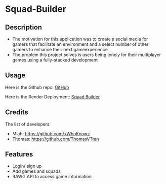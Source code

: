 # Squad-Builder

## Description

 - The motivation for this application was to create a social media for gamers that facilitate an environment and a select number of other gamers to enhance their next gameexperience
 - The problem this project solves is users being lonely for their multiplayer games using a fully-stacked development

## Usage

Here is the Github repo:
[GitHub](https://github.com/ThomasVTran/Squad-Builder)

Here is the Render Deployment:
[Squad Builder](https://squad-builder-re1e.onrender.com)

## Credits
    
The list of developers
- Miah: https://github.com/xWhoKnowz
- Thomas: https://github.com/ThomasVTran

## Features

- Login/ sign up 
- Add games and squads
 - RAWG API to access game information